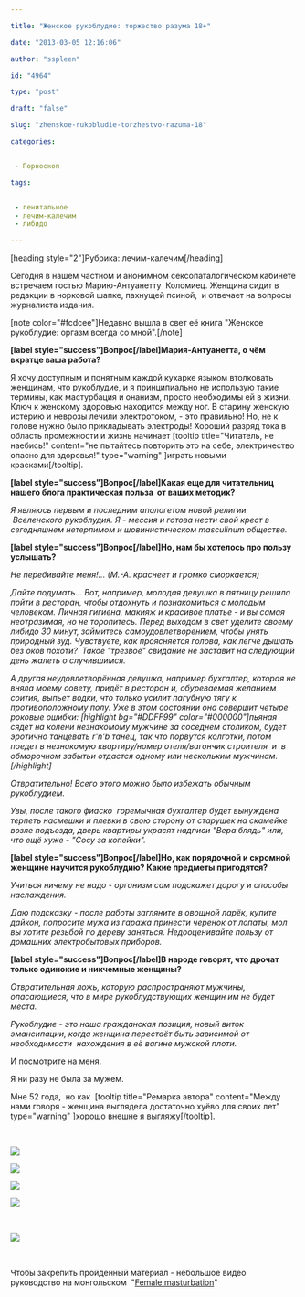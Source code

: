 ```yaml
---

title: "Женское рукоблудие: торжество разума 18+"

date: "2013-03-05 12:16:06"

author: "sspleen"

id: "4964"

type: "post"

draft: "false"

slug: "zhenskoe-rukobludie-torzhestvo-razuma-18"

categories:


 - Порноскоп

tags:


 - генитальное
 - лечим-калечим
 - либидо

---
```

\[heading style="2"\]Рубрика: лечим-калечим\[/heading\]  
  
Сегодня в нашем частном и анонимном сексопаталогическом кабинете встречаем гостью Марию-Антуанетту  Коломиец. Женщина сидит в редакции в норковой шапке, пахнущей псиной,  и отвечает на вопросы журналиста издания.  
  
\[note color="#fcdcee"\]Недавно вышла в свет её книга "Женское рукоблудие: оргазм всегда со мной".\[/note\]  
  
**\[label style="success"\]Вопрос\[/label\]Мария-Антуанетта, о чём вкратце ваша работа?**  
  
Я хочу доступным и понятным каждой кухарке языком втолковать женщинам, что рукоблудие, и я принципиально не использую такие термины, как мастурбация и онанизм, просто необходимы ей в жизни. Ключ к женскому здоровью находится между ног. В старину женскую истерию и неврозы лечили электротоком, - это правильно! Но, не к голове нужно было прикладывать электроды! Хороший разряд тока в область промежности и жизнь начинает \[tooltip title="Читатель, не наебись!" content="не пытайтесь повторить это на себе, электричество опасно для здоровья!" type="warning" \]играть новыми красками\[/tooltip\].  
  
**\[label style="success"\]Вопрос\[/label\]Какая еще **для читательниц нашего блога** практическая польза  от ваших методик?**  
  
_Я являюсь первым и последним апологетом новой религии  Вселенского рукоблудия. Я - мессия и готова нести свой крест в сегодняшнем нетерпимом и шовинистическом masculinum обществе._  
  
**\[label style="success"\]Вопрос\[/label\]Но, нам бы хотелось про пользу услышать?**  
  
_Не перебивайте меня!... (М.-А. краснеет и громко сморкается)_  
  
_Дайте подумать... Вот, например, молодая девушка в пятницу решила пойти в ресторан, чтобы отдохнуть и познакомиться с молодым человеком. Личная гигиена, макияж и красивое платье - и вы самая неотразимая, но не торопитесь. Перед выходом в свет уделите своему либидо 30 минут, займитесь самоудовлетворением, чтобы унять природный зуд. Чувствуете, как проясняется голова, как легче дышать без оков похоти?  Такое "трезвое" свидание не заставит на следующий день жалеть о случившимся._  
  
_А другая неудовлетворённая девушка, например бухгалтер, которая не вняла моему совету, придёт в ресторан и, обуреваемая желанием соития, выпьет водки, что только усилит пагубную тягу к противоположному полу. Уже в этом состоянии она совершит четыре роковые ошибки: \[highlight bg="#DDFF99" color="#000000"\]пьяная сядет на колени незнакомому мужчине за соседнем столиком, будет эротично танцевать r'n'b танец, так что порвутся колготки, потом поедет в незнакомую квартиру/номер отеля/вагончик строителя  и  в обморочном забытьи отдастся одному или нескольким мужчинам.\[/highlight\]_  
  
_Отвратительно! Всего этого можно было избежать обычным рукоблудием._  
  
_Увы, после такого фиаско  горемычная бухгалтер будет вынуждена терпеть насмешки и плевки в свою сторону от старушек на скамейке возле подъезда, дверь квартиры украсят надписи "Вера блядь" или, что ещё хуже - "Сосу за копейки"._  
  
**\[label style="success"\]Вопрос\[/label\]Но, как порядочной и скромной женщине научится рукоблудию? Какие предметы пригодятся?**  
  
_Учиться ничему не надо - организм сам подскажет дорогу и способы наслаждения._  
  
_Даю подсказку - после работы загляните в овощной ларёк, купите дайкон, попросите мужа из гаража принести черенок от лопаты, мол вы хотите резьбой по дереву заняться. Недооценивайте пользу от домашних электробытовых приборов._  
  
**\[label style="success"\]Вопрос\[/label\]В народе говорят, что дрочат только одинокие и никчемные женщины?**  
  
_Отвратительная ложь, которую распространяют мужчины, опасающиеся, что в мире рукоблудствующих женщин им не будет места._  
  
_Рукоблудие - это наша гражданская позиция, новый виток эмансипации, когда женщина перестаёт быть зависимой от необходимости  нахождения в её вагине мужской плоти._   
  
И посмотрите на меня.  
  
Я ни разу не была за мужем.  
  
Мне 52 года,  но как  \[tooltip title="Ремарка автора" content="Между нами говоря - женщина выглядела достаточно хуёво для своих лет" type="warning" \]хорошо внешне я выгляжу\[/tooltip\].  
  
   
  
[![](/uploads/2013/03/tumblr_ls1jr14MCH1qk0ewzo1_500.gif)](/2013/03/zhenskoe-rukobludie-torzhestvo-razuma-18/tumblr_ls1jr14mch1qk0ewzo1_500/)  
  
[![](/uploads/2013/03/tumblr_lj4hsrd0Ar1qi72tgo1_500.gif)](/2013/03/zhenskoe-rukobludie-torzhestvo-razuma-18/tumblr_lj4hsrd0ar1qi72tgo1_500/)  
  
[![](/uploads/2013/03/tumblr_lq1swlan8k1qf9m55o1_400.gif)](/2013/03/zhenskoe-rukobludie-torzhestvo-razuma-18/tumblr_lq1swlan8k1qf9m55o1_400/)  
  
[![](/uploads/2013/03/tumblr_lq2yhfFOZD1qet8b0o1_500.jpg)](/2013/03/zhenskoe-rukobludie-torzhestvo-razuma-18/tumblr_lq2yhffozd1qet8b0o1_500/)  
  
   
  
[![](/uploads/2013/03/One_boob_out.gif)](/2013/03/zhenskoe-rukobludie-torzhestvo-razuma-18/one_boob_out/)  
  
   
  
Чтобы закрепить пройденный материал - небольшое видео руководство на монгольском  "[Female masturbation](http://www.youtube.com/watch?v=gGWC9Qx8Hz4)"
